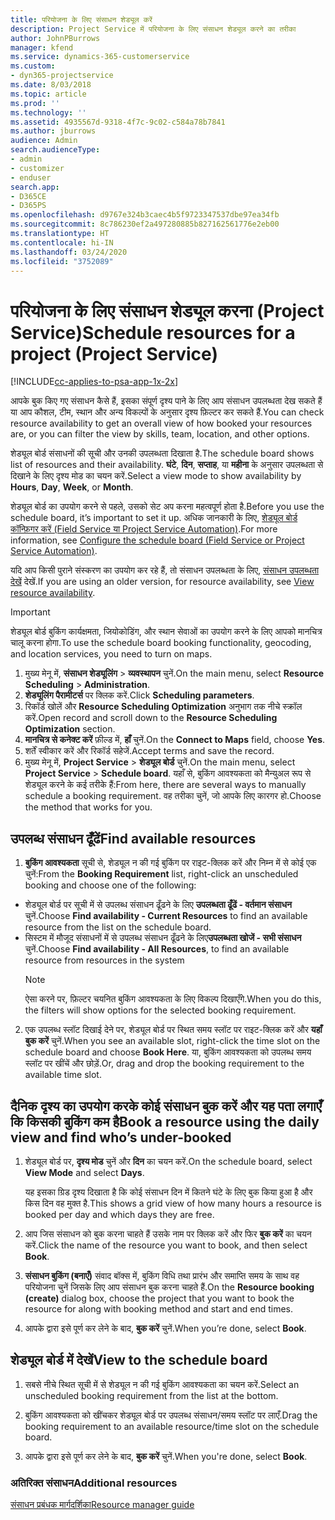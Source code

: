 ```yaml
---
title: परियोजना के लिए संसाधन शेड्यूल करें
description: Project Service में परियोजना के लिए संसाधन शेड्यूल करने का तरीका
author: JohnPBurrows
manager: kfend
ms.service: dynamics-365-customerservice
ms.custom:
- dyn365-projectservice
ms.date: 8/03/2018
ms.topic: article
ms.prod: ''
ms.technology: ''
ms.assetid: 4935567d-9318-4f7c-9c02-c584a78b7841
ms.author: jburrows
audience: Admin
search.audienceType:
- admin
- customizer
- enduser
search.app:
- D365CE
- D365PS
ms.openlocfilehash: d9767e324b3caec4b5f9723347537dbe97ea34fb
ms.sourcegitcommit: 8c786230ef2a497280885b827162561776e2eb00
ms.translationtype: HT
ms.contentlocale: hi-IN
ms.lasthandoff: 03/24/2020
ms.locfileid: "3752089"
---
```

# <a name="schedule-resources-for-a-project-project-service"></a><span data-ttu-id="b66b0-103">परियोजना के लिए संसाधन शेड्यूल करना (Project Service)</span><span class="sxs-lookup"><span data-stu-id="b66b0-103">Schedule resources for a project (Project Service)</span></span>

[!INCLUDE[cc-applies-to-psa-app-1x-2x](../includes/cc-applies-to-psa-app-1x-2x.md)]

<span data-ttu-id="b66b0-104">आपके बुक किए गए संसाधन कैसे हैं, इसका संपूर्ण दृश्य पाने के लिए आप संसाधन उपलब्धता देख सकते हैं या आप कौशल, टीम, स्थान और अन्य विकल्पों के अनुसार दृश्य फ़िल्टर कर सकते हैं.</span><span class="sxs-lookup"><span data-stu-id="b66b0-104">You can check resource availability to get an overall view of how booked your resources are, or you can filter the view by skills, team, location, and other options.</span></span>  
  
<span data-ttu-id="b66b0-105">शेड्यूल बोर्ड संसाधनों की सूची और उनकी उपलब्धता दिखाता है.</span><span class="sxs-lookup"><span data-stu-id="b66b0-105">The schedule board shows list of resources and their availability.</span></span> <span data-ttu-id="b66b0-106">**घंटे**, **दिन**, **सप्ताह**, या **महीना** के अनुसार उपलब्धता से दिखाने के लिए दृश्य मोड का चयन करें.</span><span class="sxs-lookup"><span data-stu-id="b66b0-106">Select a view mode to show availability by **Hours**, **Day**, **Week**, or **Month**.</span></span>  
  
<span data-ttu-id="b66b0-107">शेड्यूल बोर्ड का उपयोग करने से पहले, उसको सेट अप करना महत्वपूर्ण होता है.</span><span class="sxs-lookup"><span data-stu-id="b66b0-107">Before you use the schedule board, it’s important to set it up.</span></span> <span data-ttu-id="b66b0-108">अधिक जानकारी के लिए, [शेड्यूल बोर्ड कॉन्फ़िगर करें (Field Service या Project Service Automation)](../field-service/configure-schedule-board.md).</span><span class="sxs-lookup"><span data-stu-id="b66b0-108">For more information, see [Configure the schedule board (Field Service or Project Service Automation)](../field-service/configure-schedule-board.md).</span></span>
  
<span data-ttu-id="b66b0-109">यदि आप किसी पुराने संस्करण का उपयोग कर रहे हैं, तो संसाधन उपलब्धता के लिए, [संसाधन उपलब्धता देखें](../project-service/view-resource-availability.md) देखें.</span><span class="sxs-lookup"><span data-stu-id="b66b0-109">If you are using an older version, for resource availability, see [View resource availability](../project-service/view-resource-availability.md).</span></span>  

> [!IMPORTANT]
>  <span data-ttu-id="b66b0-110">शेड्यूल बोर्ड बुकिंग कार्यक्षमता, जियोकोडिंग, और स्‍थान सेवाओं का उपयोग करने के लिए आपको मानचित्र चालू करना होगा.</span><span class="sxs-lookup"><span data-stu-id="b66b0-110">To use the schedule board booking functionality, geocoding, and location services, you need to turn on maps.</span></span>  
> 
> 1. <span data-ttu-id="b66b0-111">मुख्य मेनू में, **संसाधन शेड्यूलिंग** > **व्यवस्थापन** चुनें.</span><span class="sxs-lookup"><span data-stu-id="b66b0-111">On the main menu, select **Resource Scheduling** > **Administration**.</span></span>  
> 2. <span data-ttu-id="b66b0-112">**शेड्यूलिंग पैरामीटर्स** पर क्लिक करें.</span><span class="sxs-lookup"><span data-stu-id="b66b0-112">Click **Scheduling parameters**.</span></span>  
> 3. <span data-ttu-id="b66b0-113">रिकॉर्ड खोलें और **Resource Scheduling Optimization** अनुभाग तक नीचे स्क्रॉल करें.</span><span class="sxs-lookup"><span data-stu-id="b66b0-113">Open record and scroll down to the **Resource Scheduling Optimization** section.</span></span>  
> 4. <span data-ttu-id="b66b0-114">**मानचित्र से कनेक्ट करें** फ़ील्ड में, **हाँ** चुनें.</span><span class="sxs-lookup"><span data-stu-id="b66b0-114">On the **Connect to Maps** field, choose **Yes**.</span></span>  
> 5. <span data-ttu-id="b66b0-115">शर्तें स्वीकार करें और रिकॉर्ड सहेजें.</span><span class="sxs-lookup"><span data-stu-id="b66b0-115">Accept terms and save the record.</span></span>  
> 6. <span data-ttu-id="b66b0-116">मुख्य मेनू में, **Project Service** > **शेड्यूल बोर्ड** चुनें.</span><span class="sxs-lookup"><span data-stu-id="b66b0-116">On the main menu, select **Project Service** > **Schedule board**.</span></span> <span data-ttu-id="b66b0-117">यहाँ से, बुकिंग आवश्यकता को मैन्युअल रूप से शेड्यूल करने के कई तरीके हैं:</span><span class="sxs-lookup"><span data-stu-id="b66b0-117">From here, there are several ways to manually schedule a booking requirement.</span></span> <span data-ttu-id="b66b0-118">वह तरीका चुनें, जो आपके लिए कारगर हो.</span><span class="sxs-lookup"><span data-stu-id="b66b0-118">Choose the method that works for you.</span></span>
  
## <a name="find-available-resources"></a><span data-ttu-id="b66b0-119">उपलब्ध संसाधन ढूँढें</span><span class="sxs-lookup"><span data-stu-id="b66b0-119">Find available resources</span></span>

1.  <span data-ttu-id="b66b0-120">**बुकिंग आवश्यकता** सूची से, शेड्यूल न की गई बुकिंग पर राइट-क्लिक करें और निम्न में से कोई एक चुनें:</span><span class="sxs-lookup"><span data-stu-id="b66b0-120">From the **Booking Requirement** list, right-click an unscheduled booking and choose one of the following:</span></span>  
  
- <span data-ttu-id="b66b0-121">शेड्यूल बोर्ड पर सूची में से उपलब्ध संसाधन ढूँढने के लिए **उपलब्धता ढूँढें - वर्तमान संसाधन** चुनें.</span><span class="sxs-lookup"><span data-stu-id="b66b0-121">Choose **Find availability - Current Resources** to find an available resource from the list on the schedule board.</span></span>  
- <span data-ttu-id="b66b0-122">सिस्टम में मौजूद संसाधनों में से उपलब्ध संसाधन ढूँढने के लिए**उपलब्धता खोजें - सभी संसाधन** चुनें.</span><span class="sxs-lookup"><span data-stu-id="b66b0-122">Choose **Find availability - All Resources**, to find an available resource from resources in the system</span></span>  
   > [!NOTE]
   >  <span data-ttu-id="b66b0-123">ऐसा करने पर, फ़िल्टर चयनित बुकिंग आवश्यकता के लिए विकल्प दिखाएँगे.</span><span class="sxs-lookup"><span data-stu-id="b66b0-123">When you do this, the filters will show options for the selected booking requirement.</span></span>  
  
2. <span data-ttu-id="b66b0-124">एक उपलब्ध स्लॉट दिखाई देने पर, शेड्यूल बोर्ड पर स्थित समय स्लॉट पर राइट-क्लिक करें और **यहाँ बुक करें** चुनें.</span><span class="sxs-lookup"><span data-stu-id="b66b0-124">When you see an available slot, right-click the time slot on the schedule board and choose **Book Here**.</span></span> <span data-ttu-id="b66b0-125">या, बुकिंग आवश्यकता को उपलब्ध समय स्लॉट पर खींचें और छोड़ें.</span><span class="sxs-lookup"><span data-stu-id="b66b0-125">Or, drag and drop the booking requirement to the available time slot.</span></span>  
  

## <a name="book-a-resource-using-the-daily-view-and-find-whos-under-booked"></a><span data-ttu-id="b66b0-126">दैनिक दृश्य का उपयोग करके कोई संसाधन बुक करें और यह पता लगाएँ कि किसकी बुकिंग कम है</span><span class="sxs-lookup"><span data-stu-id="b66b0-126">Book a resource using the daily view and find who’s under-booked</span></span>
  
1.  <span data-ttu-id="b66b0-127">शेड्यूल बोर्ड पर, **दृश्य मोड** चुनें और **दिन** का चयन करें.</span><span class="sxs-lookup"><span data-stu-id="b66b0-127">On the schedule board, select **View Mode** and select **Days**.</span></span>  
  
    <span data-ttu-id="b66b0-128">यह इसका ग्रिड दृश्य दिखाता है कि कोई संसाधन दिन में कितने घंटे के लिए बुक किया हुआ है और किस दिन वह मुक्त है.</span><span class="sxs-lookup"><span data-stu-id="b66b0-128">This shows a grid view of how many hours a resource is booked per day and which days they are free.</span></span>  
  
2.  <span data-ttu-id="b66b0-129">आप जिस संसाधन को बुक करना चाहते हैं उसके नाम पर क्लिक करें और फिर **बुक करें** का चयन करें.</span><span class="sxs-lookup"><span data-stu-id="b66b0-129">Click the name of the resource you want to book, and then select **Book**.</span></span>  
  
3.  <span data-ttu-id="b66b0-130">**संसाधन बुकिंग (बनाएँ)** संवाद बॉक्स में, बुकिंग विधि तथा प्रारंभ और समाप्ति समय के साथ वह परियोजना चुनें जिसके लिए आप संसाधन बुक करना चाहते हैं.</span><span class="sxs-lookup"><span data-stu-id="b66b0-130">On the **Resource booking (create)** dialog box, choose the project that you want to book the resource for along with booking method and start and end times.</span></span>  
  
4.  <span data-ttu-id="b66b0-131">आपके द्वारा इसे पूर्ण कर लेने के बाद, **बुक करें** चुनें.</span><span class="sxs-lookup"><span data-stu-id="b66b0-131">When you’re done, select **Book**.</span></span>  
  
## <a name="view-to-the-schedule-board"></a><span data-ttu-id="b66b0-132">शेड्यूल बोर्ड में देखें</span><span class="sxs-lookup"><span data-stu-id="b66b0-132">View to the schedule board</span></span>
  
1.  <span data-ttu-id="b66b0-133">सबसे नीचे स्थित सूची में से शेड्यूल न की गई बुकिंग आवश्यकता का चयन करें.</span><span class="sxs-lookup"><span data-stu-id="b66b0-133">Select an unscheduled booking requirement from the list at the bottom.</span></span>  
  
2.  <span data-ttu-id="b66b0-134">बुकिंग आवश्यकता को खींचकर शेड्यूल बोर्ड पर उपलब्‍ध संसाधन/समय स्‍लॉट पर लाएँ.</span><span class="sxs-lookup"><span data-stu-id="b66b0-134">Drag the booking requirement to an available resource/time slot on the schedule board.</span></span>  
  
3.  <span data-ttu-id="b66b0-135">आपके द्वारा इसे पूर्ण कर लेने के बाद, **बुक करें** चुनें.</span><span class="sxs-lookup"><span data-stu-id="b66b0-135">When you're done, select **Book**.</span></span>  
  
### <a name="additional-resources"></a><span data-ttu-id="b66b0-136">अतिरिक्त संसाधन</span><span class="sxs-lookup"><span data-stu-id="b66b0-136">Additional resources</span></span>  
 [<span data-ttu-id="b66b0-137">संसाधन प्रबंधक मार्गदर्शिका</span><span class="sxs-lookup"><span data-stu-id="b66b0-137">Resource manager guide</span></span>](../project-service/resource-manager-guide.md)
